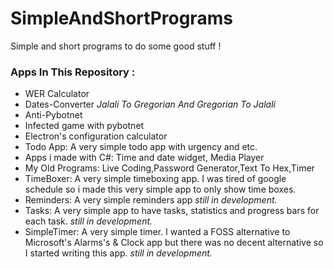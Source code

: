 # SimpleAndShortPrograms
Simple and short programs to do some good stuff !

### Apps In This Repository :
- WER Calculator
- Dates-Converter *Jalali To Gregorian And Gregorian To Jalali*
- Anti-Pybotnet
- Infected game with pybotnet
- Electron's configuration calculator
- Todo App: A very simple todo app with urgency and etc.
- Apps i made with C#: Time and date widget, Media Player
- My Old Programs: Live Coding,Password Generator,Text To Hex,Timer
- TimeBoxer: A very simple timeboxing app. I was tired of google schedule so i made this very simple app to only show time boxes. 
- Reminders: A very simple reminders app *still in development.*
- Tasks: A very simple app to have tasks, statistics and progress bars for each task. *still in development.*
- SimpleTimer: A very simple timer. I wanted a FOSS alternative to Microsoft's Alarms's & Clock app but there was no decent alternative so I started writing this app. *still in development.*
